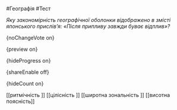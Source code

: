 #Географія #Тест

*Яку закономірність географічної оболонки відображено в змісті японського прислів’я: «Після припливу завжди буває відплив»?*

{noChangeVote on}

{preview on}

{hideProgress on}

{shareEnable off}

{hideCount on}

[[ритмічність ]]
[[цілісність ]]
[[широтна зональність ]]
[[висотна поясність]]

